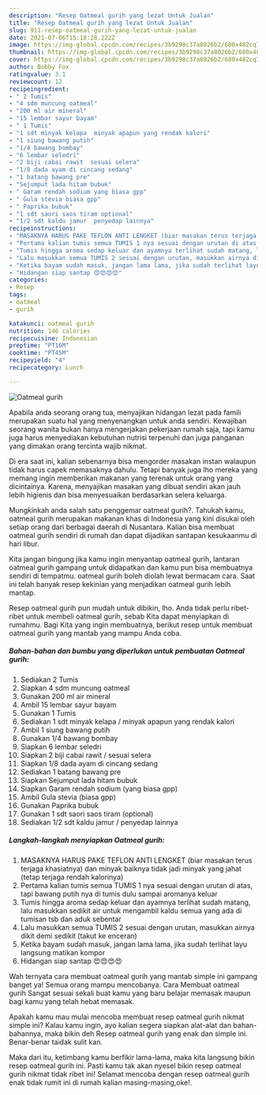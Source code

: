 ```yaml
---
description: "Resep Oatmeal gurih yang lezat Untuk Jualan"
title: "Resep Oatmeal gurih yang lezat Untuk Jualan"
slug: 911-resep-oatmeal-gurih-yang-lezat-untuk-jualan
date: 2021-07-06T15:18:28.222Z
image: https://img-global.cpcdn.com/recipes/3b9298c37a8026b2/680x482cq70/oatmeal-gurih-foto-resep-utama.jpg
thumbnail: https://img-global.cpcdn.com/recipes/3b9298c37a8026b2/680x482cq70/oatmeal-gurih-foto-resep-utama.jpg
cover: https://img-global.cpcdn.com/recipes/3b9298c37a8026b2/680x482cq70/oatmeal-gurih-foto-resep-utama.jpg
author: Bobby Fox
ratingvalue: 3.1
reviewcount: 12
recipeingredient:
- " 2 Tumis"
- "4 sdm muncung oatmeal"
- "200 ml air mineral"
- "15 lembar sayur bayam"
- " 1 Tumis"
- "1 sdt minyak kelapa  minyak apapun yang rendak kalori"
- "1 siung bawang putih"
- "1/4 bawang bombay"
- "6 lembar seledri"
- "2 biji cabai rawit  sesuai selera"
- "1/8 dada ayam di cincang sedang"
- "1 batang bawang pre"
- "Sejumput lada hitam bubuk"
- " Garam rendah sodium yang biasa gpp"
- " Gula stevia biasa gpp"
- " Paprika bubuk"
- "1 sdt saori saos tiram optional"
- "1/2 sdt kaldu jamur  penyedap lainnya"
recipeinstructions:
- "MASAKNYA HARUS PAKE TEFLON ANTI LENGKET (biar masakan terus terjaga khasiatnya) dan minyak baiknya tidak jadi minyak yang jahat (tetap terjaga rendah kalorinya)"
- "Pertama kalian tumis semua TUMIS 1 nya sesuai dengan urutan di atas, tapi bawang putih nya di tumis dulu sampai aromanya keluar"
- "Tumis hingga aroma sedap keluar dan ayamnya terlihat sudah matang, lalu masukkan sedikit air untuk mengambil kaldu semua yang ada di tumisan tsb dan aduk sebentar"
- "Lalu masukkan semua TUMIS 2 sesuai dengan urutan, masukkan airnya dikit demi sedikit (takut ke enceran)"
- "Ketika bayam sudah masuk, jangan lama lama, jika sudah terlihat layu langsung matikan kompor"
- "Hidangan siap santap 😍😍😍😍"
categories:
- Resep
tags:
- oatmeal
- gurih

katakunci: oatmeal gurih 
nutrition: 146 calories
recipecuisine: Indonesian
preptime: "PT16M"
cooktime: "PT45M"
recipeyield: "4"
recipecategory: Lunch

---
```



![Oatmeal gurih](https://img-global.cpcdn.com/recipes/3b9298c37a8026b2/680x482cq70/oatmeal-gurih-foto-resep-utama.jpg)

Apabila anda seorang orang tua, menyajikan hidangan lezat pada famili merupakan suatu hal yang menyenangkan untuk anda sendiri. Kewajiban seorang  wanita bukan hanya mengerjakan pekerjaan rumah saja, tapi kamu juga harus menyediakan kebutuhan nutrisi terpenuhi dan juga panganan yang dimakan orang tercinta wajib nikmat.

Di era  saat ini, kalian sebenarnya bisa mengorder masakan instan walaupun tidak harus capek memasaknya dahulu. Tetapi banyak juga lho mereka yang memang ingin memberikan makanan yang terenak untuk orang yang dicintainya. Karena, menyajikan masakan yang dibuat sendiri akan jauh lebih higienis dan bisa menyesuaikan berdasarkan selera keluarga. 



Mungkinkah anda salah satu penggemar oatmeal gurih?. Tahukah kamu, oatmeal gurih merupakan makanan khas di Indonesia yang kini disukai oleh setiap orang dari berbagai daerah di Nusantara. Kalian bisa membuat oatmeal gurih sendiri di rumah dan dapat dijadikan santapan kesukaanmu di hari libur.

Kita jangan bingung jika kamu ingin menyantap oatmeal gurih, lantaran oatmeal gurih gampang untuk didapatkan dan kamu pun bisa membuatnya sendiri di tempatmu. oatmeal gurih boleh diolah lewat bermacam cara. Saat ini telah banyak resep kekinian yang menjadikan oatmeal gurih lebih mantap.

Resep oatmeal gurih pun mudah untuk dibikin, lho. Anda tidak perlu ribet-ribet untuk membeli oatmeal gurih, sebab Kita dapat menyiapkan di rumahmu. Bagi Kita yang ingin membuatnya, berikut resep untuk membuat oatmeal gurih yang mantab yang mampu Anda coba.

<!--inarticleads1-->

##### Bahan-bahan dan bumbu yang diperlukan untuk pembuatan Oatmeal gurih:

1. Sediakan  2 Tumis
1. Siapkan 4 sdm muncung oatmeal
1. Gunakan 200 ml air mineral
1. Ambil 15 lembar sayur bayam
1. Gunakan  1 Tumis
1. Sediakan 1 sdt minyak kelapa / minyak apapun yang rendak kalori
1. Ambil 1 siung bawang putih
1. Gunakan 1/4 bawang bombay
1. Siapkan 6 lembar seledri
1. Siapkan 2 biji cabai rawit / sesuai selera
1. Siapkan 1/8 dada ayam di cincang sedang
1. Sediakan 1 batang bawang pre
1. Siapkan Sejumput lada hitam bubuk
1. Siapkan  Garam rendah sodium (yang biasa gpp)
1. Ambil  Gula stevia (biasa gpp)
1. Gunakan  Paprika bubuk
1. Gunakan 1 sdt saori saos tiram (optional)
1. Sediakan 1/2 sdt kaldu jamur / penyedap lainnya




<!--inarticleads2-->

##### Langkah-langkah menyiapkan Oatmeal gurih:

1. MASAKNYA HARUS PAKE TEFLON ANTI LENGKET (biar masakan terus terjaga khasiatnya) dan minyak baiknya tidak jadi minyak yang jahat (tetap terjaga rendah kalorinya)
1. Pertama kalian tumis semua TUMIS 1 nya sesuai dengan urutan di atas, tapi bawang putih nya di tumis dulu sampai aromanya keluar
1. Tumis hingga aroma sedap keluar dan ayamnya terlihat sudah matang, lalu masukkan sedikit air untuk mengambil kaldu semua yang ada di tumisan tsb dan aduk sebentar
1. Lalu masukkan semua TUMIS 2 sesuai dengan urutan, masukkan airnya dikit demi sedikit (takut ke enceran)
1. Ketika bayam sudah masuk, jangan lama lama, jika sudah terlihat layu langsung matikan kompor
1. Hidangan siap santap 😍😍😍😍




Wah ternyata cara membuat oatmeal gurih yang mantab simple ini gampang banget ya! Semua orang mampu mencobanya. Cara Membuat oatmeal gurih Sangat sesuai sekali buat kamu yang baru belajar memasak maupun bagi kamu yang telah hebat memasak.

Apakah kamu mau mulai mencoba membuat resep oatmeal gurih nikmat simple ini? Kalau kamu ingin, ayo kalian segera siapkan alat-alat dan bahan-bahannya, maka bikin deh Resep oatmeal gurih yang enak dan simple ini. Benar-benar taidak sulit kan. 

Maka dari itu, ketimbang kamu berfikir lama-lama, maka kita langsung bikin resep oatmeal gurih ini. Pasti kamu tak akan nyesel bikin resep oatmeal gurih nikmat tidak ribet ini! Selamat mencoba dengan resep oatmeal gurih enak tidak rumit ini di rumah kalian masing-masing,oke!.

